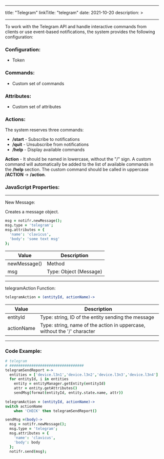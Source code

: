 
---
title: "Telegram"
linkTitle: "telegram"
date: 2021-10-20
description: >

---

To work with the Telegram API and handle interactive commands from clients or use event-based notifications, the system provides the following configuration:

### Configuration:
* Token

### Commands:
* Custom set of commands

### Attributes:
* Custom set of attributes

### Actions:

The system reserves three commands:

* **/start** - Subscribe to notifications
* **/quit** - Unsubscribe from notifications
* **/help** - Display available commands

**Action** - It should be named in lowercase, without the "/" sign. A custom command will automatically be added to the list of available commands in the **/help** section. The custom command should be called in uppercase **/ACTION** -> **/action**.

### JavaScript Properties:

----------------

New Message:

Creates a message object.

```coffeescript
msg = notifr.newMessage();
msg.type = 'telegram';
msg.attributes = {
  'name': 'clavicus',
  'body': 'some text msg'
};
```

| Value | Description |
|-------|-------------|
| newMessage() | Method |
| msg | Type: Object (Message) |

----------------

telegramAction Function:

```coffeescript
telegramAction = (entityId, actionName)->
```

| Value | Description |
|-------|-------------|
| entityId | Type: string, ID of the entity sending the message |
| actionName | Type: string, name of the action in uppercase, without the '/' character |

----------------

### Code Example:

```coffeescript
# telegram
# ##################################
telegramSendReport =->
  entities = ['device.l3n1','device.l3n2','device.l3n3','device.l3n4']
  for entityId, i in entities
    entity = entityManager.getEntity(entityId)
    attr = entity.getAttributes()
    sendMsg(format(entityId, entity.state.name, attr))
  
telegramAction = (entityId, actionName)->
switch actionName
    when 'CHECK' then telegramSendReport()

sendMsg =(body)->
  msg = notifr.newMessage();
  msg.type = 'telegram';
  msg.attributes = {
    'name': 'clavicus',
    'body': body
  };
  notifr.send(msg);
```
